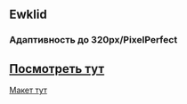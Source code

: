 ## Ewklid
### Адаптивность до 320px/PixelPerfect
[Посмотреть тут](https://naraevskiyivan.github.io/Ewklid/)
---
[Макет тут](https://www.figma.com/file/ZckZUKF31dkAYWQQWufZtq/%D0%95%D0%B2%D0%BA%D0%BB%D0%B8%D0%B4-(new)?type=design&node-id=406480-4006)
